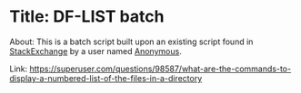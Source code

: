 # Title: DF-LIST batch

About: This is a batch script built upon an existing script found in [StackExchange](https://superuser.com/questions/98587/what-are-the-commands-to-display-a-numbered-list-of-the-files-in-a-directory) by a user named [Anonymous](https://superuser.com/users/18451/anonymous).

Link: https://superuser.com/questions/98587/what-are-the-commands-to-display-a-numbered-list-of-the-files-in-a-directory

